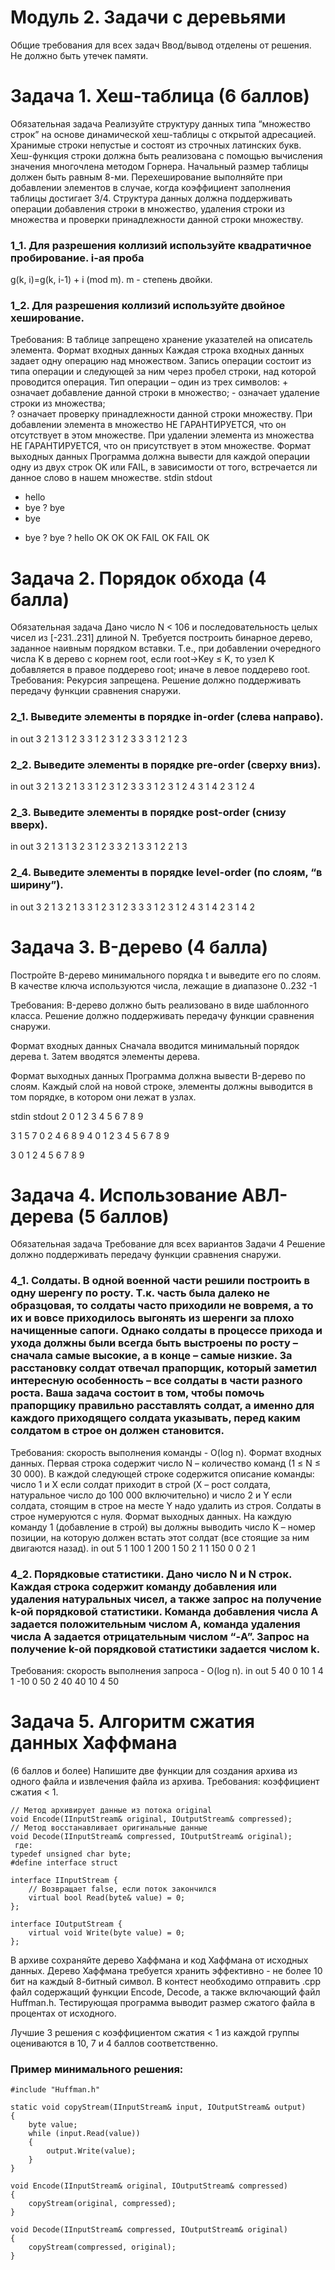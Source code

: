 # Модуль 2. Задачи с деревьями


Общие требования для всех задач
Ввод/вывод отделены от решения.
Не должно быть утечек памяти.

# Задача 1. Хеш-таблица (6 баллов)
Обязательная задача
Реализуйте структуру данных типа “множество строк” на основе динамической хеш-таблицы с открытой адресацией. Хранимые строки непустые и состоят из строчных латинских букв.
Хеш-функция строки должна быть реализована с помощью вычисления значения многочлена методом Горнера.
Начальный размер таблицы должен быть равным 8-ми. Перехеширование выполняйте при добавлении элементов в случае, когда коэффициент заполнения таблицы достигает 3/4.
Структура данных должна поддерживать операции добавления строки в множество, удаления строки из множества и проверки принадлежности данной строки множеству.

### 1_1. Для разрешения коллизий используйте квадратичное пробирование. i-ая проба
g(k, i)=g(k, i-1) + i (mod m). m - степень двойки.
### 1_2. Для разрешения коллизий используйте двойное хеширование.
Требования: В таблице запрещено хранение указателей на описатель элемента.
Формат входных данных
Каждая строка входных данных задает одну операцию над множеством. Запись операции состоит из типа операции и следующей за ним через пробел строки, над которой проводится операция.
Тип операции  – один из трех символов:
    +  означает добавление данной строки в множество; 
    -  означает удаление  строки из множества;  
    ?  означает проверку принадлежности данной строки множеству. 
При добавлении элемента в множество НЕ ГАРАНТИРУЕТСЯ, что он отсутствует в этом множестве. При удалении элемента из множества НЕ ГАРАНТИРУЕТСЯ, что он присутствует в этом множестве.
Формат выходных данных
Программа должна вывести для каждой операции одну из двух строк OK или FAIL, в зависимости от того, встречается ли данное слово в нашем множестве.
stdin
stdout
+ hello
+ bye
? bye
+ bye
- bye
? bye
? hello
OK
OK
OK
FAIL
OK
FAIL
OK


# Задача 2. Порядок обхода (4 балла)
Обязательная задача
Дано число N < 106 и последовательность целых чисел из [-231..231] длиной N.
Требуется построить бинарное дерево, заданное наивным порядком вставки.
Т.е., при добавлении очередного числа K в дерево с корнем root, если root→Key ≤ K, то узел K добавляется в правое поддерево root; иначе в левое поддерево root.
Требования: Рекурсия запрещена. Решение должно поддерживать передачу функции сравнения снаружи.

### 2_1. Выведите элементы в порядке in-order (слева направо).
in
out
3
2 1 3
1 2 3
3
1 2 3
1 2 3
3
3 1 2
1 2 3


### 2_2. Выведите элементы в порядке pre-order (сверху вниз).
in
out
3
2 1 3
2 1 3
3
1 2 3
1 2 3
3
3 1 2
3 1 2
4
3 1 4 2
3 1 2 4


### 2_3. Выведите элементы в порядке post-order (снизу вверх).
in
out
3
2 1 3
1 3 2
3
1 2 3
3 2 1
3
3 1 2
2 1 3


### 2_4. Выведите элементы в порядке level-order (по слоям, “в ширину”).
in
out
3
2 1 3
2 1 3
3
1 2 3
1 2 3
3
3 1 2
3 1 2
4
3 1 4 2
3 1 4 2


# Задача 3. B-дерево (4 балла)

Постройте B-дерево минимального порядка t и выведите его по слоям.
В качестве ключа используются числа, лежащие в диапазоне 0..232 -1

Требования: 
B-дерево должно быть реализовано в виде шаблонного класса.
Решение должно поддерживать передачу функции сравнения снаружи.

Формат входных данных
Сначала вводится минимальный порядок дерева t.
Затем вводятся элементы дерева.

Формат выходных данных
Программа должна вывести B-дерево по слоям. Каждый слой на новой строке, элементы должны выводится в том порядке, в котором они лежат в узлах.

stdin
stdout
2
0 1 2 3 4 5 6 7 8 9

3
1 5 7
0 2 4 6 8 9
4
0 1 2 3 4 5 6 7 8 9

3
0 1 2 4 5 6 7 8 9

# Задача 4. Использование АВЛ-дерева (5 баллов)
Обязательная задача
Требование для всех вариантов Задачи 4
Решение должно поддерживать передачу функции сравнения снаружи.

### 4_1. Солдаты. В одной военной части решили построить в одну шеренгу по росту. Т.к. часть была далеко не образцовая, то солдаты часто приходили не вовремя, а то их и вовсе приходилось выгонять из шеренги за плохо начищенные сапоги. Однако солдаты в процессе прихода и ухода должны были всегда быть выстроены по росту – сначала самые высокие, а в конце – самые низкие. За расстановку солдат отвечал прапорщик, который заметил интересную особенность – все солдаты в части разного роста. Ваша задача состоит в том, чтобы помочь прапорщику правильно расставлять солдат, а именно для каждого приходящего солдата указывать, перед каким солдатом в строе он должен становится. 
Требования: скорость выполнения команды - O(log n).
Формат входных данных.
Первая строка содержит число N – количество команд (1 ≤ N ≤ 30 000). В каждой следующей строке содержится описание команды: число 1 и X если солдат приходит в строй (X – рост солдата, натуральное число до 100 000 включительно) и число 2 и Y если солдата, стоящим в строе на месте Y надо удалить из строя. Солдаты в строе нумеруются с нуля.
Формат выходных данных.
На каждую команду 1 (добавление в строй) вы должны выводить число K – номер позиции, на которую должен встать этот солдат (все стоящие за ним двигаются назад).
in
out
5
1 100
1 200
1 50
2 1
1 150
0
0
2
1


### 4_2. Порядковые статистики. Дано число N и N строк. Каждая строка содержит команду добавления или удаления натуральных чисел, а также запрос на получение k-ой порядковой статистики. Команда добавления числа A задается положительным числом A, команда удаления числа A задается отрицательным числом “-A”. Запрос на получение k-ой порядковой статистики задается числом k. 
Требования: скорость выполнения запроса - O(log n).
in
out
5
40 0
10 1
4 1 
-10 0
50 2
40
40
10
4
50

# Задача 5. Алгоритм сжатия данных Хаффмана
(6 баллов и более)
Напишите две функции для создания архива из одного файла и извлечения файла из архива.
Требования: коэффициент сжатия < 1.

```
// Метод архивирует данные из потока original
void Encode(IInputStream& original, IOutputStream& compressed);
// Метод восстанавливает оригинальные данные
void Decode(IInputStream& compressed, IOutputStream& original);
 где:
typedef unsigned char byte;
#define interface struct

interface IInputStream {
	// Возвращает false, если поток закончился
	virtual bool Read(byte& value) = 0;
};

interface IOutputStream {
	virtual void Write(byte value) = 0;
};
```

В архиве сохраняйте дерево Хаффмана и код Хаффмана от исходных данных.
Дерево Хаффмана требуется хранить эффективно - не более 10 бит на каждый 8-битный символ.
В контест необходимо отправить .cpp файл содержащий функции Encode, Decode, а также включающий файл Huffman.h. Тестирующая программа выводит размер сжатого файла в процентах от исходного.

Лучшие 3 решения с коэффициентом сжатия < 1 из каждой группы оцениваются в 10, 7 и 4 баллов соответственно.

### Пример минимального решения:
```
#include "Huffman.h"

static void copyStream(IInputStream& input, IOutputStream& output)
{
	byte value;
	while (input.Read(value)) 
	{ 
		output.Write(value); 
	}
}

void Encode(IInputStream& original, IOutputStream& compressed) 
{
	copyStream(original, compressed); 
}

void Decode(IInputStream& compressed, IOutputStream& original) 
{ 
	copyStream(compressed, original); 
}
```
